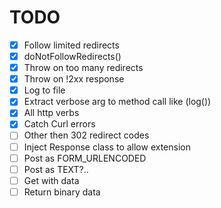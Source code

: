 # TODO

- [x] Follow limited redirects
- [x] doNotFollowRedirects()  
- [x] Throw on too many redirects
- [x] Throw on !2xx response
- [x] Log to file
- [x] Extract verbose arg to method call like (log())
- [x] All http verbs
- [x] Catch Curl errors
- [ ] Other then 302 redirect codes
- [ ] Inject Response class to allow extension
- [ ] Post as FORM_URLENCODED
- [ ] Post as TEXT?..
- [ ] Get with data
- [ ] Return binary data